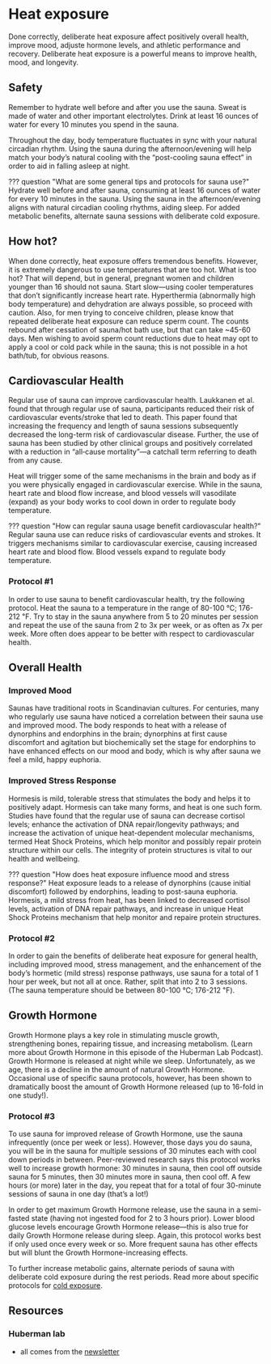 # Heat exposure
Done correctly, deliberate heat exposure affect positively overall health, improve mood, adjuste hormone levels, and athletic performance and recovery. Deliberate heat exposure is a powerful means to improve health, mood, and longevity.

## Safety
Remember to hydrate well before and after you use the sauna. Sweat is made of water and other important electrolytes. Drink at least 16 ounces of water for every 10 minutes you spend in the sauna.

Throughout the day, body temperature fluctuates in sync with your natural circadian rhythm. Using the sauna during the afternoon/evening will help match your body’s natural cooling with the “post-cooling sauna effect” in order to aid in falling asleep at night.

??? question "What are some general tips and protocols for sauna use?"
    Hydrate well before and after sauna, consuming at least 16 ounces of water for every 10 minutes in the sauna. Using the sauna in the afternoon/evening aligns with natural circadian cooling rhythms, aiding sleep. For added metabolic benefits, alternate sauna sessions with deliberate cold exposure.

## How hot?
When done correctly, heat exposure offers tremendous benefits. However, it is extremely dangerous to use temperatures that are too hot. What is too hot? That will depend, but in general, pregnant women and children younger than 16 should not sauna. Start slow—using cooler temperatures that don’t significantly increase heart rate. Hyperthermia (abnormally high body temperature) and dehydration are always possible, so proceed with caution. Also, for men trying to conceive children, please know that repeated deliberate heat exposure can reduce sperm count. The counts rebound after cessation of sauna/hot bath use, but that can take ~45-60 days. Men wishing to avoid sperm count reductions due to heat may opt to apply a cool or cold pack while in the sauna; this is not possible in a hot bath/tub, for obvious reasons.


## Cardiovascular Health
Regular use of sauna can improve cardiovascular health. Laukkanen et al. found that through regular use of sauna, participants reduced their risk of cardiovascular events/stroke that led to death. This paper found that increasing the frequency and length of sauna sessions subsequently decreased the long-term risk of cardiovascular disease. Further, the use of sauna has been studied by other clinical groups and positively correlated with a reduction in “all‑cause mortality”—a catchall term referring to death from any cause.

Heat will trigger some of the same mechanisms in the brain and body as if you were physically engaged in cardiovascular exercise. While in the sauna, heart rate and blood flow increase, and blood vessels will vasodilate (expand) as your body works to cool down in order to regulate body temperature.

??? question "How can regular sauna usage benefit cardiovascular health?"
    Regular sauna use can reduce risks of cardiovascular events and strokes. It triggers mechanisms similar to cardiovascular exercise, causing increased heart rate and blood flow. Blood vessels expand to regulate body temperature.

### Protocol #1
In order to use sauna to benefit cardiovascular health, try the following protocol. Heat the sauna to a temperature in the range of 80-100 ℃; 176-212 ℉. Try to stay in the sauna anywhere from 5 to 20 minutes per session and repeat the use of the sauna from 2 to 3x per week, or as often as 7x per week. More often does appear to be better with respect to cardiovascular health.

## Overall Health
### Improved Mood
Saunas have traditional roots in Scandinavian cultures. For centuries, many who regularly use sauna have noticed a correlation between their sauna use and improved mood. The body responds to heat with a release of dynorphins and endorphins in the brain; dynorphins at first cause discomfort and agitation but biochemically set the stage for endorphins to have enhanced effects on our mood and body, which is why after sauna we feel a mild, happy euphoria.

### Improved Stress Response
Hormesis is mild, tolerable stress that stimulates the body and helps it to positively adapt. Hormesis can take many forms, and heat is one such form. Studies have found that the regular use of sauna can decrease cortisol levels; enhance the activation of DNA repair/longevity pathways; and increase the activation of unique heat-dependent molecular mechanisms, termed Heat Shock Proteins, which help monitor and possibly repair protein structure within our cells. The integrity of protein structures is vital to our health and wellbeing.

??? question "How does heat exposure influence mood and stress response?"
    Heat exposure leads to a release of dynorphins (cause initial discomfort) followed by endorphins, leading to post-sauna euphoria. Hormesis, a mild stress from heat, has been linked to decreased cortisol levels, activation of DNA repair pathways, and increase in unique Heat Shock Proteins mechanism that help monitor and repaire protein structures.

### Protocol #2
In order to gain the benefits of deliberate heat exposure for general health, including improved mood, stress management, and the enhancement of the body’s hormetic (mild stress) response pathways, use sauna for a total of 1 hour per week, but not all at once. Rather, split that into 2 to 3 sessions. (The sauna temperature should be between 80-100 ℃; 176-212 ℉).

## Growth Hormone
Growth Hormone plays a key role in stimulating muscle growth, strengthening bones, repairing tissue, and increasing metabolism. (Learn more about Growth Hormone in this episode of the Huberman Lab Podcast). Growth Hormone is released at night while we sleep. Unfortunately, as we age, there is a decline in the amount of natural Growth Hormone. Occasional use of specific sauna protocols, however, has been shown to dramatically boost the amount of Growth Hormone released (up to 16-fold in one study!).

### Protocol #3
To use sauna for improved release of Growth Hormone, use the sauna infrequently (once per week or less). However, those days you do sauna, you will be in the sauna for multiple sessions of 30 minutes each with cool down periods in between. Peer-reviewed research says this protocol works well to increase growth hormone: 30 minutes in sauna, then cool off outside sauna for 5 minutes, then 30 minutes more in sauna, then cool off. A few hours (or more) later in the day, you repeat that for a total of four 30-minute sessions of sauna in one day (that’s a lot!)

In order to get maximum Growth Hormone release, use the sauna in a semi-fasted state (having not ingested food for 2 to 3 hours prior). Lower blood glucose levels encourage Growth Hormone release—this is also true for daily Growth Hormone release during sleep. Again, this protocol works best if only used once every week or so. More frequent sauna has other effects but will blunt the Growth Hormone-increasing effects.

To further increase metabolic gains, alternate periods of sauna with deliberate cold exposure during the rest periods. Read more about specific protocols for [cold exposure](cold_exposure.md).

## Resources
### Huberman lab
- all comes from the [newsletter](https://www.hubermanlab.com/newsletter/deliberate-heat-exposure-protocols-for-health-and-performance)
